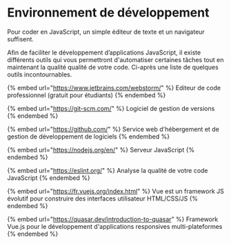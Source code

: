 # Environnement de développement

Pour coder en JavaScript, un simple éditeur de texte et un navigateur suffisent.

Afin de faciliter le développement d’applications JavaScript, il existe différents outils qui vous permettront d'automatiser certaines tâches tout en maintenant la qualité qualité de votre code. Ci-après une liste de quelques outils incontournables.

{% embed url="https://www.jetbrains.com/webstorm/" %}
Editeur de code professionnel (gratuit pour étudiants)
{% endembed %}

{% embed url="https://git-scm.com/" %}
Logiciel de gestion de versions
{% endembed %}

{% embed url="https://github.com/" %}
Service web d'hébergement et de gestion de développement de logiciels
{% endembed %}

{% embed url="https://nodejs.org/en/" %}
Serveur JavaScript
{% endembed %}

{% embed url="https://eslint.org/" %}
Analyse la qualité de votre code JavaScript
{% endembed %}

{% embed url="https://fr.vuejs.org/index.html" %}
Vue est un framework JS évolutif pour construire des interfaces utilisateur HTML/CSS/JS
{% endembed %}

{% embed url="https://quasar.dev/introduction-to-quasar" %}
Framework Vue.js pour le développement d'applications responsives multi-plateformes
{% endembed %}


